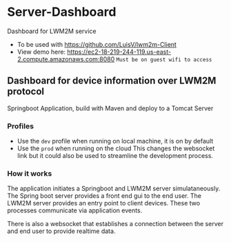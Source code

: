 # Server-Dashboard
Dashboard for LWM2M service
- To be used with https://github.com/LuisV/lwm2m-Client
- View demo here: https://ec2-18-219-244-119.us-east-2.compute.amazonaws.com:8080 `Must be on guest wifi to access`

## Dashboard for device information over LWM2M protocol
Springboot Application, build with Maven and deploy to a Tomcat Server

### Profiles
- Use the `dev` profile when running on local machine, it is on by default
- Use the `prod` when running on the cloud
This changes the websocket link but it could also be used to streamline the development process.

### How it works
The application initiates a Springboot and LWM2M server simulataneously. 
The Spring boot server provides a front end gui to the end user.
The LWM2M server provides an entry point to client devices.
These two processes communicate via application events.

There is also a websocket that establishes a connection between the server and end user to provide realtime data.
